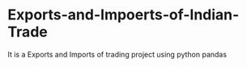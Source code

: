 # Exports-and-Impoerts-of-Indian-Trade
It is a Exports and Imports of trading project using python pandas
